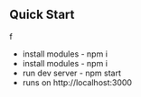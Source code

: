 ## Quick Start ##


f
* install modules  - npm i
* install modules  - npm i
* run dev server  - npm start
* runs on http://localhost:3000
